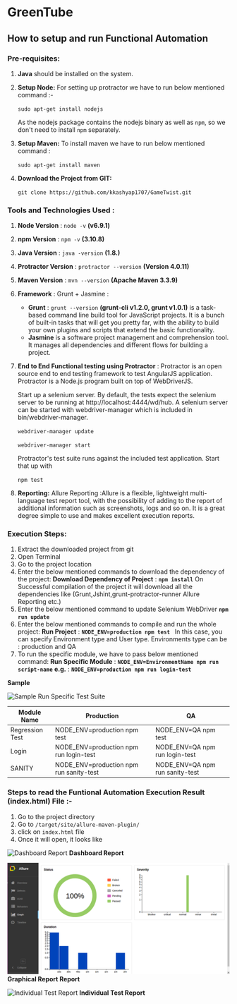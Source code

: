 # GreenTube

## How to setup and run Functional Automation

### Pre-requisites:
  1.  **Java** should be installed on the system.

  2.  **Setup Node:**
  		For setting up protractor we have to run below mentioned command :-

       ``sudo apt-get install nodejs``

      As the nodejs package contains the nodejs binary as well as ``npm``, so we don't need to install ``npm`` separately.

  3. **Setup Maven:** To install maven we have to run below mentioned command :
  
       ``sudo apt-get install maven``

  4. **Download the Project from GIT:**

  	 ``git clone https://github.com/kkashyap1707/GameTwist.git ``

### Tools and Technologies Used :
  1. **Node Version** : ``node -v`` **(v6.9.1)**
  2. **npm Version** : ``npm -v`` **(3.10.8)**
  3. **Java Version** : ``java -version`` **(1.8.)**
  4. **Protractor Version**  : ``protractor --version`` **(Version 4.0.11)**
  5. **Maven Version**  : ``mvn --version`` **(Apache Maven 3.3.9)**
  6. **Framework** : Grunt + Jasmine  :
     - **Grunt** : ``grunt --version`` **(grunt-cli v1.2.0, grunt v1.0.1)** is a task-based command line build tool for JavaScript projects. It is a bunch of built-in tasks that will get you pretty far, with the ability to build your own plugins and scripts that extend the basic functionality.
     - **Jasmine** is a software project management and comprehension tool. It manages all dependencies and different flows for building a project.
  7. **End to End Functional testing using Protractor** :
 	 Protractor is an open source end to end testing framework to test AngularJS application. Protractor is a Node.js program built on top of WebDriverJS.

     Start up a selenium server. By default, the tests expect the selenium server to be running at http://localhost:4444/wd/hub. A selenium server can be started with webdriver-manager which is included in bin/webdriver-manager.

     ``webdriver-manager update``

     ``webdriver-manager start``

     Protractor's test suite runs against the included test application. Start that up with

     ``npm test``

  8. **Reporting:**
     Allure Reporting :Allure is a flexible, lightweight multi-language test report tool, with the possibility of adding to the report of additional information such as screenshots, logs and so on. It is a great degree simple to use and makes excellent execution reports.

### Execution Steps:
1. Extract the downloaded project from git
2. Open Terminal
3. Go to the project location
4. Enter the below mentioned commands to download the dependency of the project:
	**Download Dependency of Project** :  **``npm install``**
	On Successful compilation of the project it will download all the dependencies like (Grunt,Jshint,grunt-protractor-runner Allure Reporting etc.)
5. Enter the below mentioned command to update Selenium WebDriver
	**``npm run update``**
5. Enter the below mentioned commands to compile and run the whole project:
	**Run Project** : **``NODE_ENV=production npm test ``**
	In this case, you can specify Environment type and User type. Environments type can be : production and QA
6. To run the specific module, we have to pass below mentioned command:
	**Run Specific Module** :  **``NODE_ENV=EnvironmentName npm run script-name``**
    **e.g.** :  **``NODE_ENV=production npm run login-test``**
   
**Sample** 

![Sample Run Specific Test Suite](Resources/Run_Specific_Test_Suite.png)
             



| Module Name     |    Production    |    QA          |
| -------------   | -----------------|----------------|
| Regression Test | NODE_ENV=production npm test| NODE_ENV=QA npm test|
| Login           | NODE_ENV=production npm run login-test|NODE_ENV=QA npm run login-test|
| SANITY          | NODE_ENV=production npm run sanity-test|NODE_ENV=QA npm run sanity-test|




### Steps to read the Funtional Automation Execution Result (index.html) File :-
1. Go to the project directory
2. Go to ``/target/site/allure-maven-plugin/ ``
3. click on ``index.html`` file
4. Once it will open, it looks like

![Dashboard Report](Resources/Allure_Overview.png)
             **Dashboard Report**

![Graphical Report](Resources/Allure_Graph.png)
             **Graphical Report Report**

![Individual Test Report](Resources/Individual_Test_Report.png)
			 **Individual Test Report**